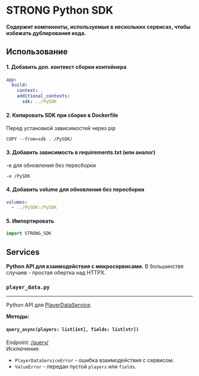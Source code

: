 # STRONG Python SDK

**Содержит компоненты, используемые в нескольких сервисах, чтобы избежать дублирования кода.**

## Использование
#### 1. Добавить доп. контекст сборки контейнера
```yaml
app:
  build:
    context: .
    additional_contexts:
      sdk: ../PySDK
```

#### 2. Копировать SDK при сборке в Dockerfile
Перед установкой зависимостей через pip
```
COPY --from=sdk . /PySDK/
```

#### 3. Добавить зависимость в requirements.txt (или аналог)
-e для обновления без пересборки
```
-e /PySDK
```

#### 4. Добавить volume для обновления без пересборки
```yaml
volumes:
  - ../PySDK:/PySDK
```

#### 5. Импортировать
```py
import STRONG_SDK
```

## Services
**Python API для взаимодействия с микросервисами.**
В большинстве случаев - простая обертка над HTTPX.

### `player_data.py`
---
Python API для [PlayerDataService](../PlayerDataService/README.md).<br>

**Методы:**

#### `query_async(players: list[int], fields: list[str])`

Endpoint: [/query/](../PlayerDataService/README.md#get-query)<br>
Исключения:
- `PlayerDataServiceError` - ошибка взаимодействия с сервисом.
- `ValueError` - передан пустой `players` или `fields`.

